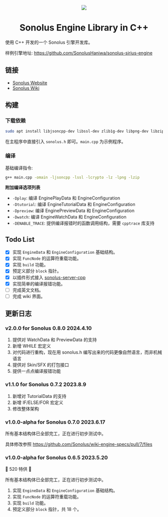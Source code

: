 <p align="center"><img src="https://github.com/SonolusHaniwa/sonolus-server-cpp/assets/63852815/e7f00aea-cc1b-428b-8611-0c1844dcd15a"/></p>

<h1 align="center">Sonolus Engine Library in C++</h1>

使用 C++ 开发的一个 Sonolus 引擎开发库。

样例引擎地址: https://github.com/SonolusHaniwa/sonolus-sirius-engine

## 链接

- [Sonolus Website](https://sonolus.com/)
- [Sonolus Wiki](https://wiki.sonolus.com/)

## 构建

### 下载依赖

```bash
sudo apt install libjsoncpp-dev libssl-dev zlib1g-dev libpng-dev libzip-dev -y
```

在主程序中直接引入 `sonolus.h` 即可。`main.cpp` 为示例程序。

### 编译

基础编译指令:

```bash
g++ main.cpp -omain -ljsoncpp -lssl -lcrypto -lz -lpng -lzip
```

**附加编译选项列表**

- `-Dplay`: 编译 EnginePlayData 和 EngineConfiguration
- `-Dtutorial`: 编译 EngineTutorialData 和 EngineConfiguration
- `-Dpreview`: 编译 EnginePreviewData 和 EngineConfiguration
- `-Dwatch`: 编译 EngineWatchData 和 EngineConfiguration
- `-DENABLE_TRACE`: 提供编译报错时的函数调用结构，需要 `cpptrace` 库支持

## Todo List

- [x] 实现 `EngineData` 和 `EngineConfiguration` 基础结构。
- [x] 实现 `FuncNode` 的运算符重载功能。
- [x] 实现 `build` 功能。
- [x] 预定义部分 `block` 指针。
- [x] 以插件形式接入 [sonolus-server-cpp](https://github.com/SonolusHaniwa/sonolus-server-cpp)
- [x] 实现简单的编译报错功能。
- [ ] 完成英文文档。
- [ ] 完成 wiki 界面。

## 更新日志

### v2.0.0 for Sonolus 0.8.0 2024.4.10

1. 提供对 WatchData 和 PreviewData 的支持
2. 新增 WHILE 宏定义
3. 对代码进行重构，现在用 sonolus.h 编写出来的代码更像自然语言，而非机械语言
4. 提供对 Skin/SFX 的打包接口
5. 提供一点点编译报错功能

### v1.1.0 for Sonolus 0.7.2 2023.8.9

1. 新增对 TutorialData 的支持
2. 新增 IF/ELSE/FOR 宏定义
3. 修改整体架构

### v1.0.0-alpha for Sonolus 0.7.0 2023.6.17

所有基本结构体已全部完工，正在进行初步测试中。

具体修改参照 https://github.com/Sonolus/wiki-engine-specs/pull/7/files

### v1.0.0-alpha for Sonolus 0.6.5 2023.5.20

🎁 520 特供 💝

所有基本结构体已全部完工，正在进行初步测试中。

1. 实现 `EngineData` 和 `EngineConfiguration` 基础结构。
2. 实现 `FuncNode` 的运算符重载功能。
3. 实现 `build` 功能。
4. 预定义部分 `block` 指针，共 18 个。
